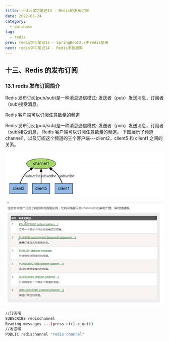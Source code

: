 ```yaml
---
title: redis学习笔记13 - Redis的发布订阅
date: 2022-06-24
category:
  - database
tag:
  - redis
prev: redis学习笔记12 - SpringBoot2.x中redis使用
next: redis学习笔记14 - Redis多数据库
---
```


## 十三、Redis 的发布订阅

### 13.1 redis 发布订阅简介

Redis 发布订阅(pub/sub)是一种消息通信模式: 发送者（pub）发送消息，订阅者（sub)接受消息。

Redis 客户端可以订阅任意数量的频道

Redis 发布订阅(pub/sub)是一种消息通信模式: 发送者（pub）发送消息，订阅者（sub)接受消息。
Redis 客户端可以订阅任意数量的频道。
下图展示了频道 channel1，以及订阅这个频道的三个客户端---client2，client5 和 client1 之间的关系。

![image-20200722224456077](./images/image-20200722224456077.png)

![image-20200809152404791](./images/image-20200809152404791.png)

```bash
//订阅端
SUBSCRIBE redischannel
Reading messages ...(press ctrl-c quit)
//发送端
PUBLIC redischannel "redis channel"
```
